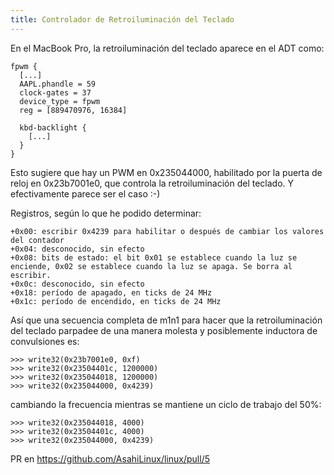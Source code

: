 ```yaml
---
title: Controlador de Retroiluminación del Teclado
---
```


En el MacBook Pro, la retroiluminación del teclado aparece en el ADT como:

```
fpwm {
  [...]
  AAPL.phandle = 59
  clock-gates = 37
  device_type = fpwm
  reg = [889470976, 16384]

  kbd-backlight {
    [...]
  }
}
```

Esto sugiere que hay un PWM en 0x235044000, habilitado por la puerta de reloj en 0x23b7001e0, que controla la retroiluminación del teclado. Y efectivamente parece ser el caso :-)

Registros, según lo que he podido determinar:

```
+0x00: escribir 0x4239 para habilitar o después de cambiar los valores del contador
+0x04: desconocido, sin efecto
+0x08: bits de estado: el bit 0x01 se establece cuando la luz se enciende, 0x02 se establece cuando la luz se apaga. Se borra al escribir.
+0x0c: desconocido, sin efecto
+0x18: período de apagado, en ticks de 24 MHz
+0x1c: período de encendido, en ticks de 24 MHz
```

Así que una secuencia completa de m1n1 para hacer que la retroiluminación del teclado parpadee de una manera molesta y posiblemente inductora de convulsiones es:

```
>>> write32(0x23b7001e0, 0xf)
>>> write32(0x23504401c, 1200000)
>>> write32(0x235044018, 1200000)
>>> write32(0x235044000, 0x4239)
```

cambiando la frecuencia mientras se mantiene un ciclo de trabajo del 50%:

```
>>> write32(0x235044018, 4000)
>>> write32(0x23504401c, 4000)
>>> write32(0x235044000, 0x4239)
```

PR en https://github.com/AsahiLinux/linux/pull/5 